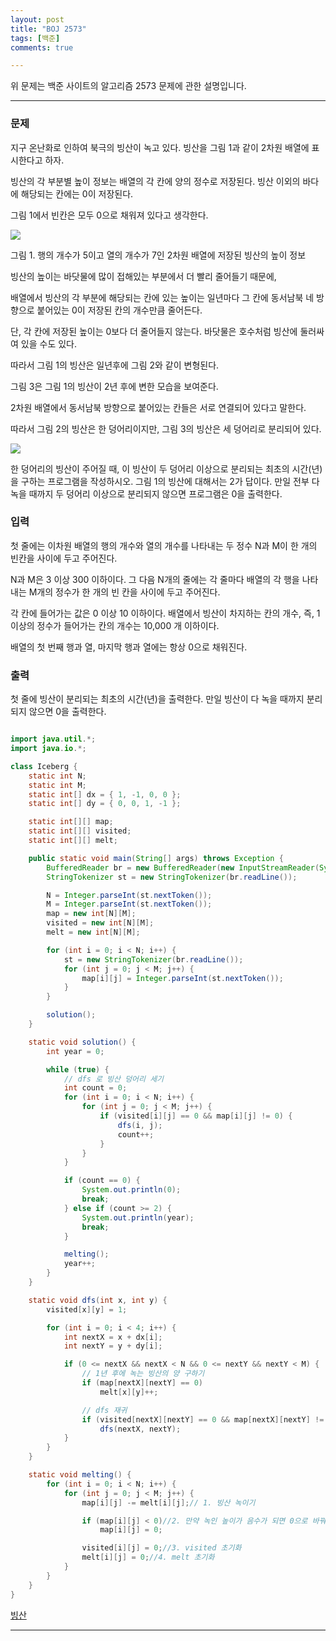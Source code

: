 ```yaml
---
layout: post
title: "BOJ 2573"
tags: [백준]
comments: true

---
```


위 문제는 백준 사이트의 알고리즘 2573 문제에 관한 설명입니다.<br>

---

### 문제

지구 온난화로 인하여 북극의 빙산이 녹고 있다. 빙산을 그림 1과 같이 2차원 배열에 표시한다고 하자.

빙산의 각 부분별 높이 정보는 배열의 각 칸에 양의 정수로 저장된다. 빙산 이외의 바다에 해당되는 칸에는 0이 저장된다. 

그림 1에서 빈칸은 모두 0으로 채워져 있다고 생각한다.

<img src="https://onlinejudgeimages.s3-ap-northeast-1.amazonaws.com/upload/images/PKxZvV7MUcqRHIe.png">

그림 1. 행의 개수가 5이고 열의 개수가 7인 2차원 배열에 저장된 빙산의 높이 정보

빙산의 높이는 바닷물에 많이 접해있는 부분에서 더 빨리 줄어들기 때문에, 

배열에서 빙산의 각 부분에 해당되는 칸에 있는 높이는 일년마다 그 칸에 동서남북 네 방향으로 붙어있는 0이 저장된 칸의 개수만큼 줄어든다.

단, 각 칸에 저장된 높이는 0보다 더 줄어들지 않는다. 바닷물은 호수처럼 빙산에 둘러싸여 있을 수도 있다. 

따라서 그림 1의 빙산은 일년후에 그림 2와 같이 변형된다.

그림 3은 그림 1의 빙산이 2년 후에 변한 모습을 보여준다. 

2차원 배열에서 동서남북 방향으로 붙어있는 칸들은 서로 연결되어 있다고 말한다. 

따라서 그림 2의 빙산은 한 덩어리이지만, 그림 3의 빙산은 세 덩어리로 분리되어 있다.

<img src="https://onlinejudgeimages.s3-ap-northeast-1.amazonaws.com/upload/images/nlDR8UUcvmNppi.png">

한 덩어리의 빙산이 주어질 때, 이 빙산이 두 덩어리 이상으로 분리되는 최초의 시간(년)을 구하는 프로그램을 작성하시오. 그림 1의 빙산에 대해서는 2가 답이다. 만일 전부 다 녹을 때까지 두 덩어리 이상으로 분리되지 않으면 프로그램은 0을 출력한다.

### 입력

첫 줄에는 이차원 배열의 행의 개수와 열의 개수를 나타내는 두 정수 N과 M이 한 개의 빈칸을 사이에 두고 주어진다.

N과 M은 3 이상 300 이하이다. 그 다음 N개의 줄에는 각 줄마다 배열의 각 행을 나타내는 M개의 정수가 한 개의 빈 칸을 사이에 두고 주어진다. 

각 칸에 들어가는 값은 0 이상 10 이하이다. 배열에서 빙산이 차지하는 칸의 개수, 즉, 1 이상의 정수가 들어가는 칸의 개수는 10,000 개 이하이다.

배열의 첫 번째 행과 열, 마지막 행과 열에는 항상 0으로 채워진다.

### 출력

첫 줄에 빙산이 분리되는 최초의 시간(년)을 출력한다. 만일 빙산이 다 녹을 때까지 분리되지 않으면 0을 출력한다.

```java

import java.util.*;
import java.io.*;

class Iceberg {
    static int N;
    static int M;
    static int[] dx = { 1, -1, 0, 0 };
    static int[] dy = { 0, 0, 1, -1 };

    static int[][] map;
    static int[][] visited;
    static int[][] melt;

    public static void main(String[] args) throws Exception {
        BufferedReader br = new BufferedReader(new InputStreamReader(System.in));
        StringTokenizer st = new StringTokenizer(br.readLine());

        N = Integer.parseInt(st.nextToken());
        M = Integer.parseInt(st.nextToken());
        map = new int[N][M];
        visited = new int[N][M];
        melt = new int[N][M];

        for (int i = 0; i < N; i++) {
            st = new StringTokenizer(br.readLine());
            for (int j = 0; j < M; j++) {
                map[i][j] = Integer.parseInt(st.nextToken());
            }
        }

        solution();
    }

    static void solution() {
        int year = 0;

        while (true) {
            // dfs 로 빙산 덩어리 세기
            int count = 0;
            for (int i = 0; i < N; i++) {
                for (int j = 0; j < M; j++) {
                    if (visited[i][j] == 0 && map[i][j] != 0) {
                        dfs(i, j);
                        count++;
                    }
                }
            }

            if (count == 0) {
                System.out.println(0);
                break;
            } else if (count >= 2) {
                System.out.println(year);
                break;
            }

            melting();
            year++;
        }
    }

    static void dfs(int x, int y) {
        visited[x][y] = 1;

        for (int i = 0; i < 4; i++) {
            int nextX = x + dx[i];
            int nextY = y + dy[i];

            if (0 <= nextX && nextX < N && 0 <= nextY && nextY < M) {
                // 1년 후에 녹는 빙산의 양 구하기
                if (map[nextX][nextY] == 0)
                    melt[x][y]++;

                // dfs 재귀
                if (visited[nextX][nextY] == 0 && map[nextX][nextY] != 0)
                    dfs(nextX, nextY);
            }
        }
    }

    static void melting() {
        for (int i = 0; i < N; i++) {
            for (int j = 0; j < M; j++) {
                map[i][j] -= melt[i][j];// 1. 빙산 녹이기

                if (map[i][j] < 0)//2. 만약 녹인 높이가 음수가 되면 0으로 바꿔주기
                    map[i][j] = 0;

                visited[i][j] = 0;//3. visited 초기화
                melt[i][j] = 0;//4. melt 초기화
            }
        }
    }
}

```

<a href="https://www.acmicpc.net/problem/2573">빙산</a>

---
